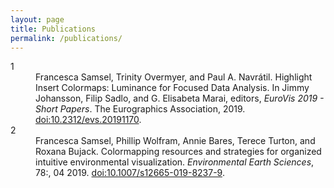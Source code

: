 ```yaml
---
layout: page
title: Publications
permalink: /publications/
---
```


<dl>
<dt>1</dt>
<dd>Francesca Samsel, Trinity Overmyer, and Paul&nbsp;A. Navrátil.
<span class="bibtex-protected">Highlight Insert Colormaps: Luminance for Focused Data Analysis</span>.
In Jimmy Johansson, Filip Sadlo, and G.&nbsp;Elisabeta Marai, editors, <em>EuroVis 2019 - Short Papers</em>. The Eurographics Association, 2019.
<a href="https://doi.org/10.2312/evs.20191170">doi:10.2312/evs.20191170</a>.</dd>
<dt>2</dt>
<dd>Francesca Samsel, Phillip Wolfram, Annie Bares, Terece Turton, and Roxana Bujack.
Colormapping resources and strategies for organized intuitive environmental visualization.
<em>Environmental Earth Sciences</em>, 78:, 04 2019.
<a href="https://doi.org/10.1007/s12665-019-8237-9">doi:10.1007/s12665-019-8237-9</a>.</dd>
</dl>
